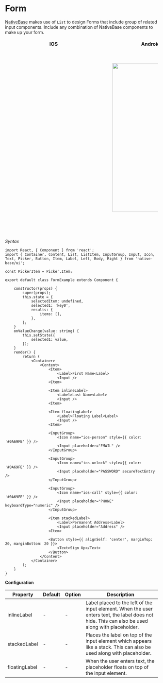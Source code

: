 # Form

[NativeBase](http://nativebase.io/) makes use of <code>List</code> to design Forms that include group of related input components. Include any combination of NativeBase components to make up your form.

<table>
  <thead>
    <tr style="border-style: hidden">
      <th style="border-style: hidden; padding-right: 34px;">IOS</th>
      <th style="padding-right: 140px;">Android</th>
    </tr>
  </thead>
  <thead>
    <tr style="border-style: hidden">
      <th style="border-style: hidden"><div style="background: url(../assets/iphone.png) no-repeat; padding: 63px 20px 100px 18px; width: 292px"><img src="https://raw.githubusercontent.com/GeekyAnts/NativeBase-KitchenSink/0.5.13/Screenshots/iOS/form.png" alt="" /></div></th>
      <th><div style="background: url(../assets/android.png) no-repeat; padding: 45px 118px 68px 0px; background-size: 292px 576px;"><img height="490" width="266" src="https://raw.githubusercontent.com/GeekyAnts/NativeBase-KitchenSink/0.5.13/Screenshots/android/form.png" alt="" /></div></th>
    </tr>
  </thead>
</table>

*Syntax*

<pre class="line-numbers"><code class="language-jsx">import React, { Component } from 'react';
import { Container, Content, List, ListItem, InputGroup, Input, Icon, Text, Picker, Button, Item, Label, Left, Body, Right } from 'native-base/ui';
​
const PickerItem = Picker.Item;

export default class FormExample extends Component {

    constructor(props) {
        super(props);
        this.state = {
            selectedItem: undefined,
            selected1: 'key0',
            results: {
                items: [],
            },
        };
    }
    onValueChange(value: string) {
        this.setState({
            selected1: value,
        });
    }
    render() {
        return (
            &lt;Container>
                &lt;Content>
                    &lt;Item>
                        &lt;Label>First Name&lt;Label>
                        &lt;Input />
                    &lt;Item>

                    &lt;Item inlineLabel>
                        &lt;Label>Last Name&lt;Label>
                        &lt;Input />
                    &lt;Item>

                    &lt;Item floatingLabel>
                        &lt;Label>Floating Label&lt;Label>
                        &lt;Input />
                    &lt;Item>

                    &lt;InputGroup>
                        &lt;Icon name="ios-person" style=&#123;{ color: '#0A69FE' }} />
                        &lt;Input placeholder="EMAIL" />
                    &lt;/InputGroup>

                    &lt;InputGroup>
                        &lt;Icon name="ios-unlock" style=&#123;{ color: '#0A69FE' }} />
                        &lt;Input placeholder="PASSWORD" secureTextEntry />
                    &lt;/InputGroup>

                    &lt;InputGroup>
                        &lt;Icon name="ios-call" style=&#123;{ color: '#0A69FE' }} />
                        &lt;Input placeholder="PHONE" keyboardType="numeric" />
                    &lt;/InputGroup>

                    &lt;Item stackedLabel>
                        &lt;Label>Permanent Address&lt;Label>
                        &lt;Input placeholder="Address" />
                    &lt;Item>

                    &lt;Button style=&#123;{ alignSelf: 'center', marginTop: 20, marginBottom: 20 }}>
                        &lt;Text>Sign Up&lt;/Text>
                    &lt;/Button>
                &lt;/Content>
            &lt;/Container>
        );
    }
}</code></pre>

**Configuration**

<table class = "table table-bordered">
        <thead>
            <tr>
                <th>Property</th>
                <th>Default</th>
                <th>Option</th>
                <th width="50%">
                    Description
                </th>
            </tr>
        </thead>
        <tbody>
            <tr>
                <td>inlineLabel</td>
                <td> - </td>
                <td> - </td>
                <td>
                    Label placed to the left of the input element. When the user enters text, the label does not hide. This can also be used along with placeholder.
                </td>
            </tr>
            <tr>
                <td>stackedLabel</td>
                <td> - </td>
                <td> - </td>
                <td>
                    Places the label on top of the input element which appears like a stack. This can also be used along with placeholder.
                </td>
            </tr>
            <tr>
                <td>floatingLabel</td>
                <td> - </td>
                <td> - </td>
                <td>
                    When the user enters text, the placeholder floats on top of the input element.
                </td>
            </tr>
        </tbody>
    </table>
